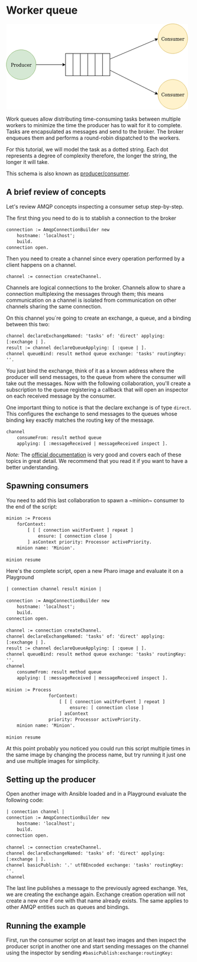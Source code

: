 # Worker queue

![Diagram of producer/consumer](pc.png)

Work queues allow distributing time-consuming tasks between multiple workers to minimize the time the producer has to wait for it to complete. Tasks are encapsulated as messages and send to the broker. The broker enqueues them and performs a round-robin dispatched to the workers.

For this tutorial, we will model the task as a dotted string. Each dot represents a degree of complexity therefore, the longer the string, the longer it will take.

This schema is also known as [producer/consumer](https://en.wikipedia.org/wiki/Producer%E2%80%93consumer_problem).

## A brief review of concepts 

Let's review AMQP concepts inspecting a consumer setup step-by-step. 

The first thing you need to do is to stablish a connection to the broker

````Smalltalk
connection := AmqpConnectionBuilder new
	hostname: 'localhost';
	build.
connection open.
````

Then you need to create a channel since every operation performed by a client happens on a channel.

````Smalltalk
channel := connection createChannel.
````

Channels are logical connections to the broker. Channels allow to share a connection multiplexing the messages through them; this means communication on a channel is isolated from communication on other channels sharing the same connection. 

On this channel you´re going to create an exchange, a queue, and a binding between this two:

````Smalltalk
channel declareExchangeNamed: 'tasks' of: 'direct' applying: [:exchange | ].
result := channel declareQueueApplying: [ :queue | ].
channel queueBind: result method queue exchange: 'tasks' routingKey: ''.
````

You just bind the exchange, think of it as a known address where the producer will send messages, to the queue from where the consumer will take out the messages. Now with the following collaboration, you'll create a subscription to the queue registering a callback that will open an inspector on each received message by the consumer.

One important thing to notice is that the declare exchange is of type `direct`. This configures the exchange to send messages to the queues whose binding key exactly matches the routing key of the message.

````Smalltalk
channel 
	consumeFrom: result method queue
	applying: [ :messageReceived | messageReceived inspect ].	
````

*Note:* The [official documentation](https://www.rabbitmq.com/documentation.html) is very good and covers each of these topics in great detail. We recommend that you read it if you want to have a better understanding. 

## Spawning consumers

You need to add this last collaboration to spawn a ~minion~ consumer to the end of the script:

````Smalltalk
minion := Process
	forContext:
		[ [ [ connection waitForEvent ] repeat ] 
			ensure: [ connection close ] 
		] asContext priority: Processor activePriority.
	minion name: 'Minion'.
	
minion resume 
````

Here's the complete script, open a new Pharo image and evaluate it on a Playground

```Smalltalk
| connection channel result minion |

connection := AmqpConnectionBuilder new
	hostname: 'localhost';
	build.
connection open.

channel := connection createChannel.
channel declareExchangeNamed: 'tasks' of: 'direct' applying: [:exchange | ].
result := channel declareQueueApplying: [ :queue | ].
channel queueBind: result method queue exchange: 'tasks' routingKey: ''.
channel 
	consumeFrom: result method queue
	applying: [ :messageReceived | messageReceived inspect ].	

minion := Process
				forContext:
					[ [ [ connection waitForEvent ] repeat ]
						ensure: [ connection close ]
					] asContext
				priority: Processor activePriority.
	minion name: 'Minion'.
	
minion resume 
````

At this point probably you noticed you could run this script multiple times in the same image by changing the process name, but try running it just one and use multiple images for simplicity.

## Setting up the producer

Open another image with Ansible loaded and in a Playground evaluate the following code:

````Smalltalk
| connection channel |
connection := AmqpConnectionBuilder new
	hostname: 'localhost';
	build.
connection open.

channel := connection createChannel.
channel declareExchangeNamed: 'tasks' of: 'direct' applying: [:exchange | ].
channel basicPublish: '.' utf8Encoded exchange: 'tasks' routingKey: ''.
channel
````

The last line publishes a message to the previously agreed exchange. Yes, we are creating the exchange again. Exchange creation operation will not create a new one if one with that name already exists. The same applies to other AMQP entities such as queues and bindings. 

## Running the example

First, run the consumer script on at least two images and then inspect the producer script in another one and start sending messages on the channel using the inspector by sending `#basicPublish:exchange:routingKey:`

